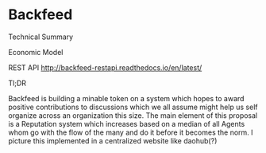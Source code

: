 # Backfeed
Technical Summary

Economic Model

REST API http://backfeed-restapi.readthedocs.io/en/latest/

Tl;DR

Backfeed is building a minable token on a system which hopes to award positive contributions to discussions which we all assume might help us self organize across an organization this size. The main element of this proposal is a Reputation system which increases based on a median of all Agents whom go with the flow of the many and do it before it becomes the norm. I picture this implemented in a centralized website like daohub(?)
